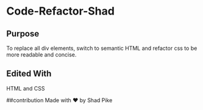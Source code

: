 # Code-Refactor-Shad


## Purpose
To  replace all div elements, switch to semantic HTML and refactor css to be more readable and concise.


## Edited With
HTML and CSS


##contribution
Made with ❤️ by Shad Pike
